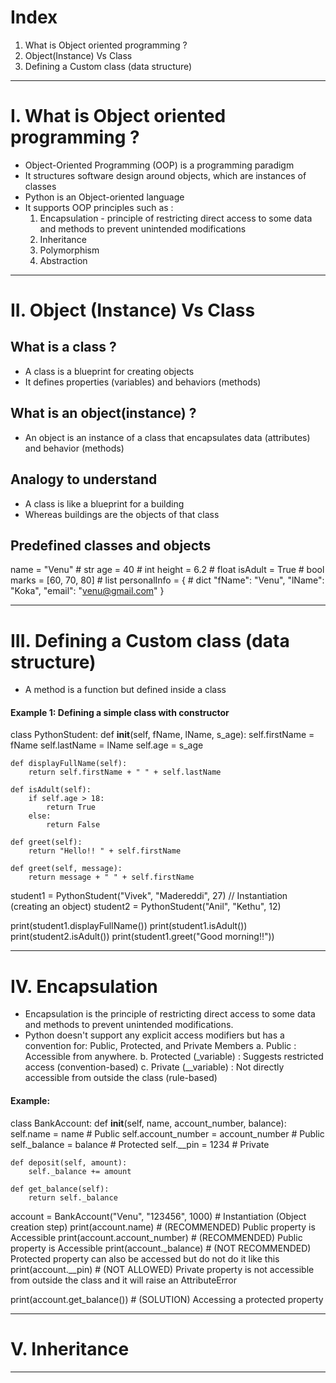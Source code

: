 # Index
1. What is Object oriented programming ?
2. Object(Instance) Vs Class
3. Defining a Custom class (data structure)
------------------------------------------------------------------------------------------------------------------------------------------------------------------------------------------------------------------
# I. What is Object oriented programming ?
 - Object-Oriented Programming (OOP) is a programming paradigm
 - It structures software design around objects, which are instances of classes
 - Python is an Object-oriented language
 - It supports OOP principles such as :
    1. Encapsulation - principle of restricting direct access to some data and methods to prevent unintended modifications
    2. Inheritance
    3. Polymorphism
    4. Abstraction
------------------------------------------------------------------------------------------------------------------------------------------------------------------------------------------------------------------
# II. Object (Instance) Vs Class

## What is a class ?
 - A class is a blueprint for creating objects
 - It defines properties (variables) and behaviors (methods)

## What is an object(instance) ?
 - An object is an instance of a class that encapsulates data (attributes) and behavior (methods)

## Analogy to understand 
 - A class is like a blueprint for a building
 - Whereas buildings are the objects of that class
 
## Predefined classes and objects
name = "Venu"           # str 
age = 40                # int
height = 6.2            # float
isAdult = True          # bool
marks = [60, 70, 80]    # list
personalInfo = {        # dict
 "fName": "Venu",
 "lName": "Koka",
 "email": "venu@gmail.com"
}
 
-----------------------------------------------------------------------------------------------------------------------------------------------------------------------------------------------------------------
# III. Defining a Custom class (data structure)
- A method is a function but defined inside a class

#### Example 1: Defining a simple class with constructor 
class PythonStudent:
    def __init__(self, fName, lName, s_age):
        self.firstName = fName
        self.lastName = lName
        self.age = s_age

    def displayFullName(self):
        return self.firstName + " " + self.lastName
        
    def isAdult(self):
        if self.age > 18:
            return True
        else:
            return False
            
    def greet(self):
        return "Hello!! " + self.firstName  

    def greet(self, message):
        return message + " " + self.firstName  
            

student1 = PythonStudent("Vivek", "Madereddi", 27)     // Instantiation (creating an object)
student2 = PythonStudent("Anil", "Kethu", 12)

print(student1.displayFullName())
print(student1.isAdult())
print(student2.isAdult())
print(student1.greet("Good morning!!"))

-----------------------------------------------------------------------------------------------------------------------------------------------------------------------------------------------------------------
# IV. Encapsulation
  - Encapsulation is the principle of restricting direct access to some data and methods to prevent unintended modifications.
  - Python doesn't support any explicit access modifiers but has a convention for: Public, Protected, and Private Members
     a. Public                  : Accessible from anywhere.
     b. Protected (_variable)   : Suggests restricted access (convention-based)
     c. Private (__variable)    : Not directly accessible from outside the class (rule-based)

#### Example:
class BankAccount:
    def __init__(self, name, account_number, balance):
        self.name = name                        # Public
        self.account_number = account_number    # Public
        self._balance = balance                 # Protected
        self.__pin = 1234                       # Private

    def deposit(self, amount):
        self._balance += amount

    def get_balance(self):
        return self._balance


account = BankAccount("Venu", "123456", 1000)   # Instantiation (Object creation step)
print(account.name)                             # (RECOMMENDED) Public property is Accessible
print(account.account_number)                   # (RECOMMENDED) Public property is Accessible
print(account._balance)                         # (NOT RECOMMENDED) Protected property can also be accessed but do not do it like this
print(account.__pin)                            # (NOT ALLOWED) Private property is not accessible from outside the class and it will raise an AttributeError

print(account.get_balance())                    # (SOLUTION) Accessing a protected property

-----------------------------------------------------------------------------------------------------------------------------------------------------------------------------------------------------------------
# V. Inheritance

-----------------------------------------------------------------------------------------------------------------------------------------------------------------------------------------------------------------




















